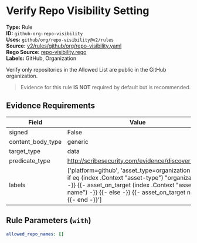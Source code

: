 # Verify Repo Visibility Setting  
**Type:** Rule  
**ID:** `github-org-repo-visibility`  
**Uses:** `github/org/repo-visibility@v2/rules`  
**Source:** [v2/rules/github/org/repo-visibility.yaml](https://github.com/scribe-public/sample-policies/v2/rules/github/org/repo-visibility.yaml)  
**Rego Source:** [repo-visibility.rego](https://github.com/scribe-public/sample-policies/v2/rules/github/org/repo-visibility.rego)  
**Labels:** GitHub, Organization  

Verify only repositories in the Allowed List are public in the GitHub organization.

> Evidence for this rule **IS NOT** required by default but is recommended.


## Evidence Requirements  
| Field | Value |
|-------|-------|
| signed | False |
| content_body_type | generic |
| target_type | data |
| predicate_type | http://scribesecurity.com/evidence/discovery/v0.1 |
| labels | ['platform=github', 'asset_type=organization', '{{- if eq (index .Context "asset-type") "organization" -}} {{- asset_on_target (index .Context "asset-name") -}} {{- else -}} {{- asset_on_target nil -}} {{- end -}}'] |

## Rule Parameters (`with`)  
```yaml
allowed_repo_names: []
```


